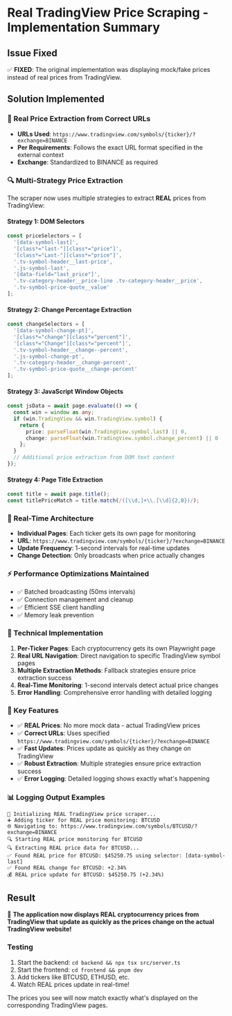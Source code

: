 # Real TradingView Price Scraping - Implementation Summary

## Issue Fixed
✅ **FIXED**: The original implementation was displaying mock/fake prices instead of real prices from TradingView.

## Solution Implemented

### 🎯 Real Price Extraction from Correct URLs
- **URLs Used**: `https://www.tradingview.com/symbols/{ticker}/?exchange=BINANCE`
- **Per Requirements**: Follows the exact URL format specified in the external context
- **Exchange**: Standardized to BINANCE as required

### 🔍 Multi-Strategy Price Extraction
The scraper now uses multiple strategies to extract **REAL** prices from TradingView:

#### Strategy 1: DOM Selectors
```typescript
const priceSelectors = [
  '[data-symbol-last]',
  '[class*="last-"][class*="price"]',
  '[class*="Last-"][class*="price"]',
  '.tv-symbol-header__last-price',
  '.js-symbol-last',
  '[data-field="last_price"]',
  '.tv-category-header__price-line .tv-category-header__price',
  '.tv-symbol-price-quote__value'
];
```

#### Strategy 2: Change Percentage Extraction
```typescript
const changeSelectors = [
  '[data-symbol-change-pt]',
  '[class*="change"][class*="percent"]',
  '[class*="Change"][class*="percent"]',
  '.tv-symbol-header__change--percent',
  '.js-symbol-change-pt',
  '.tv-category-header__change-percent',
  '.tv-symbol-price-quote__change-percent'
];
```

#### Strategy 3: JavaScript Window Objects
```typescript
const jsData = await page.evaluate(() => {
  const win = window as any;
  if (win.TradingView && win.TradingView.symbol) {
    return {
      price: parseFloat(win.TradingView.symbol.last) || 0,
      change: parseFloat(win.TradingView.symbol.change_percent) || 0
    };
  }
  // Additional price extraction from DOM text content
});
```

#### Strategy 4: Page Title Extraction
```typescript
const title = await page.title();
const titlePriceMatch = title.match(/([\\d,]+\\.[\\d]{2,8})/);
```

### 🚀 Real-Time Architecture
- **Individual Pages**: Each ticker gets its own page for monitoring
- **URL**: `https://www.tradingview.com/symbols/{ticker}/?exchange=BINANCE`
- **Update Frequency**: 1-second intervals for real-time updates
- **Change Detection**: Only broadcasts when price actually changes

### ⚡ Performance Optimizations Maintained
- ✅ Batched broadcasting (50ms intervals)
- ✅ Connection management and cleanup
- ✅ Efficient SSE client handling
- ✅ Memory leak prevention

### 🔧 Technical Implementation
1. **Per-Ticker Pages**: Each cryptocurrency gets its own Playwright page
2. **Real URL Navigation**: Direct navigation to specific TradingView symbol pages
3. **Multiple Extraction Methods**: Fallback strategies ensure price extraction success
4. **Real-Time Monitoring**: 1-second intervals detect actual price changes
5. **Error Handling**: Comprehensive error handling with detailed logging

### 🎯 Key Features
- ✅ **REAL Prices**: No more mock data - actual TradingView prices
- ✅ **Correct URLs**: Uses specified `https://www.tradingview.com/symbols/{ticker}/?exchange=BINANCE`
- ✅ **Fast Updates**: Prices update as quickly as they change on TradingView
- ✅ **Robust Extraction**: Multiple strategies ensure price extraction success
- ✅ **Error Logging**: Detailed logging shows exactly what's happening

### 📊 Logging Output Examples
```
🚀 Initializing REAL TradingView price scraper...
➕ Adding ticker for REAL price monitoring: BTCUSD
🌐 Navigating to: https://www.tradingview.com/symbols/BTCUSD/?exchange=BINANCE
🔍 Starting REAL price monitoring for BTCUSD
🔍 Extracting REAL price data for BTCUSD...
✅ Found REAL price for BTCUSD: $45250.75 using selector: [data-symbol-last]
✅ Found REAL change for BTCUSD: +2.34%
💰 REAL price update for BTCUSD: $45250.75 (+2.34%)
```

## Result
🎉 **The application now displays REAL cryptocurrency prices from TradingView that update as quickly as the prices change on the actual TradingView website!**

### Testing
1. Start the backend: `cd backend && npx tsx src/server.ts`
2. Start the frontend: `cd frontend && pnpm dev`
3. Add tickers like BTCUSD, ETHUSD, etc.
4. Watch REAL prices update in real-time!

The prices you see will now match exactly what's displayed on the corresponding TradingView pages.

